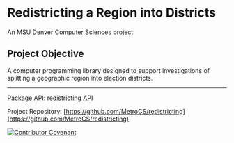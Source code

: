# Redistricting a Region into Districts

An MSU Denver Computer Sciences project

## Project Objective
A computer programming library designed to support investigations of splitting a geographic region into election districts.

___
Package API: [redistricting API](api/index.html)

Project Repository: [https://github.com/MetroCS/redistricting](https://github.com/MetroCS/redistricting)

[![Contributor Covenant](https://img.shields.io/badge/Contributor%20Covenant-v2.0%20adopted-ff69b4.svg)](https://github.com/MetroCS/redistricting/blob/master/CODE_OF_CONDUCT.md)
